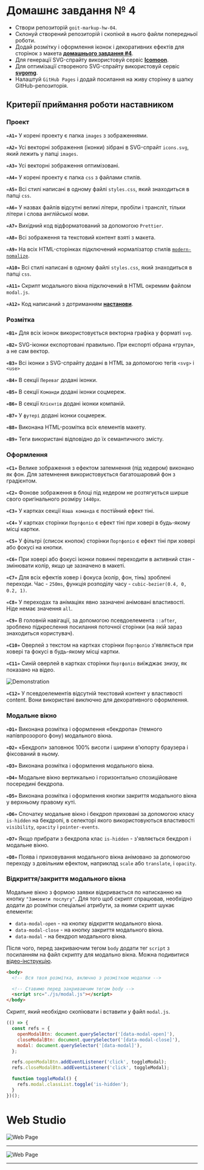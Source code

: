 # Домашнє завдання № 4

- Створи репозиторій `goit-markup-hw-04`.
- Склонуй створений репозиторій і скопіюй в нього файли попередньої роботи.
- Додай розмітку і оформлення іконок і декоративних ефектів для сторінок з
  макета
  [**домашнього завдання #4**](<https://www.figma.com/file/Kr5Q4EVrEAqpOWko4QeEJb/Web-Studio-(Version-4.0)?type=design&node-id=297016-823&mode=design&t=YZkGzpXR0ga8rxQI-0>).
- Для генерації SVG-спрайту використовуй сервіс
  [**Icomoon**](https://icomoon.io/).
- Для оптимізації створеного SVG-спрайту використовуй сервіс
  [**svgomg**](https://jakearchibald.github.io/svgomg/).
- Налаштуй `GitHub Pages` і додай посилання на живу сторінку в шапку
  GitHub-репозиторія.

## Критерії приймання роботи наставником

### Проект

**`«A1»`** У корені проекту є папка `images` з зображеннями.

**`«A2»`** Усі векторні зображення (іконки) зібрані в SVG-спрайт `icons.svg`,
який лежить у папці `images`.

**`«A3»`** Усі векторні зображення оптимізовані.

**`«A4»`** У корені проекту є папка `css` з файлами стилів.

**`«A5»`** Всі стилі написані в одному файлі `styles.css`, який знаходиться в
папці `css`.

**`«A6»`** У назвах файлів відсутні великі літери, пробіли і трансліт, тільки
літери і слова англійської мови.

**`«A7»`** Вихідний код відформатований за допомогою `Prettier`.

**`«A8»`** Всі зображення та текстовий контент взяті з макета.

**`«A9»`** На всіх HTML-сторінках підключений нормалізатор стилів
[`modern-nomalize`](https://github.com/sindresorhus/modern-normalize).

**`«A10»`** Всі стилі написані в одному файлі `styles.css`, який знаходиться в
папці `css`.

**`«A11»`** Скрипт модального вікна підключений в HTML окремим файлом
`modal.js`.

**`«A12»`** Код написаний з дотриманням [**настанови**](https://codeguide.co/).

### Розмітка

**`«B1»`** Для всіх іконок використовується векторна графіка у форматі `svg`.

**`«B2»`** SVG-іконки експортовані правильно. При експорті обрана «група», а не
сам вектор.

**`«B3»`** Всі іконки з SVG-спрайту додані в HTML за допомогою тегів `<svg>` і
`<use>`

**`«B4»`** В секції `Переваг` додані іконки.

**`«B5»`** В секції `Команди` додані іконки соцмереж.

**`«B6»`** В секції `Клієнтів` додані іконки компаній.

**`«B7»`** У `футері` додані іконки соцмереж.

**`«B8»`** Виконана HTML-розмітка всіх елементів макету.

**`«B9»`** Теги використані відповідно до їх семантичного змісту.

### Оформлення

**`«C1»`** Велике зображення з ефектом затемнення (під хедером) виконано як фон.
Для затемнення використовується багатошаровий фон з градієнтом.

**`«C2»`** Фонове зображення в блоці під хедером не розтягується ширше свого
оригінального розміру `1440рх`.

**`«C3»`** У картках секції `Наша команда` є постійний ефект тіні.

**`«C4»`** У картках сторінки `Портфоліо` є ефект тіні при ховері в будь-якому
місці картки.

**`«C5»`** У фільтрі (список кнопок) сторінки `Портфоліо` є ефект тіні при
ховері або фокусі на кнопки.

**`«C6»`** При ховері або фокусі іконки повинні переходити в активний стан -
змінювати колір, якщо це зазначено в макеті.

**`«C7»`** Для всіх ефектів ховер і фокуса (колір, фон, тінь) зроблені переходи.
Час - `250ms`, функція розподілу часу - `cubic-bezier(0.4, 0, 0.2, 1)`.

**`«C8»`** У переходах та анімаціях явно зазначені анімовані властивості. Ніде
немає значення `all`.

**`«C9»`** В головній навігації, за допомогою псевдоелемента `::after`, зроблено
підкреслення посилання поточної сторінки (на якій зараз знаходиться користувач).

**`«C10»`** Оверлей з текстом на картках сторінки `Портфоліо` з'являється при
ховері та фокусі в будь-якому місці картки.

**`«C11»`** Синій оверлей в картках сторінки `Портфоліо` виїжджає знизу, як
показано на відео.

![Demonstration](./images/preview.gif)

**`«C12»`** У псевдоелементів відсутній текстовий контент у властивості content.
Вони використані виключно для декоративного оформлення.

### Модальне вікно

**`«D1»`** Виконана розмітка і оформлення «бекдропа» (темного напівпрозорого
фону) модального вікна.

**`«D2»`** «Бекдроп» заповнює 100% висоти і ширини в'юпорту браузера і
фіксований в ньому.

**`«D3»`** Виконана розмітка і оформлення модального вікна.

**`«D4»`** Модальне вікно вертикально і горизонтально спозиційоване посередині
бекдропа.

**`«D5»`** Виконана розмітка і оформлення кнопки закриття модального вікна у
верхньому правому куті.

**`«D6»`** Спочатку модальне вікно і бекдроп приховані за допомогою класу
`is-hidden` на бекдропі, в селекторі якого використовуються властивості
`visibility`, `opacity` і `pointer-events`.

**`«D7»`** Якщо прибрати з бекдропа клас `is-hidden` - з'являється бекдроп і
модальне вікно.

**`«D8»`** Поява і приховування модального вікна анімовано за допомогою переходу
з довільним ефектом, наприклад `scale` або `translate`, і `opacity`.

### Відкриття/закриття модального вікна

Модальне вікно з формою заявки відкривається по натисканню на кнопку
`"Замовити послугу"`. Для того щоб скрипт спрацював, необхідно додати до
розмітки спеціальні атрибути, за якими скрипт шукає елементи:

- `data-modal-open` - на кнопку відкриття модального вікна.
- `data-modal-close` - на кнопку закриття модального вікна.
- `data-modal` - на бекдроп модального вікна.

Після чого, перед закриваючим тегом `body` додати тег `script` з посиланням на
файл скрипту для модально вікна. Можна подивитися
[відео-інструкцію](https://drive.google.com/file/d/1yasixN2K-9DdsYtKCJWVay9WbyTZai0t/view).

```html
<body>
  <!-- Вся твоя розмітка, включно з розміткою модалки -->

  <!-- Ставимо перед закриваючим тегом body -->
  <script src="./js/modal.js"></script>
</body>
```

Скрипт, який необхідно скопіювати і вставити у файл `modal.js`.

```js
(() => {
  const refs = {
    openModalBtn: document.querySelector('[data-modal-open]'),
    closeModalBtn: document.querySelector('[data-modal-close]'),
    modal: document.querySelector('[data-modal]'),
  };

  refs.openModalBtn.addEventListener('click', toggleModal);
  refs.closeModalBtn.addEventListener('click', toggleModal);

  function toggleModal() {
    refs.modal.classList.toggle('is-hidden');
  }
})();
```

# Web Studio

![Web Page](./images/screencapture1.png)

---

![Web Page](./images/screencapture2.png)

---
